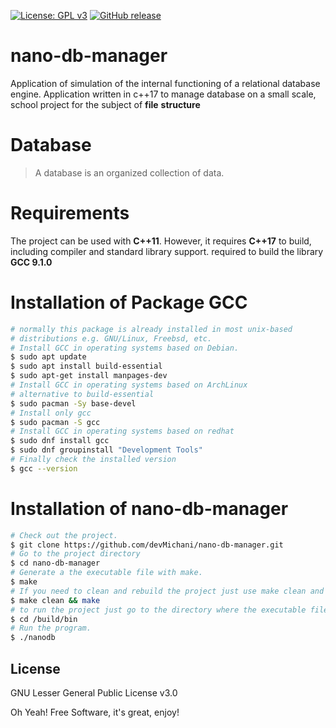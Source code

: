 [![License: GPL v3](https://img.shields.io/badge/License-GPLv3-blue.svg)](https://www.gnu.org/licenses/gpl-3.0)
[![GitHub release](https://badge.fury.io/gh/Naereen%2FStrapDown.js.svg)](https://github.com/devMichani/nano-db-manager.git)

# nano-db-manager
Application of simulation of the internal functioning of a relational database engine. Application written in c++17 to manage database on a small scale, school project for the subject of __file__ __structure__

# Database
>   A database is an organized collection of data.

# Requirements
The project can be used with __C++11__. However, it requires __C++17__ to build, including compiler and standard library support. required to build the library __GCC 9.1.0__

# Installation of Package GCC
```sh
# normally this package is already installed in most unix-based 
# distributions e.g. GNU/Linux, Freebsd, etc.
# Install GCC in operating systems based on Debian.
$ sudo apt update
$ sudo apt install build-essential
$ sudo apt-get install manpages-dev
# Install GCC in operating systems based on ArchLinux
# alternative to build-essential
$ sudo pacman -Sy base-devel
# Install only gcc
$ sudo pacman -S gcc 
# Install GCC in operating systems based on redhat
$ sudo dnf install gcc
$ sudo dnf groupinstall "Development Tools"
# Finally check the installed version
$ gcc --version
```

# Installation of nano-db-manager
```sh
# Check out the project.
$ git clone https://github.com/devMichani/nano-db-manager.git
# Go to the project directory
$ cd nano-db-manager
# Generate a the executable file with make. 
$ make
# If you need to clean and rebuild the project just use make clean and make. 
$ make clean && make
# to run the project just go to the directory where the executable file is located.
$ cd /build/bin 
# Run the program.
$ ./nanodb
```

License
----

GNU Lesser General Public License v3.0

Oh Yeah! Free Software,  it's great, enjoy!
